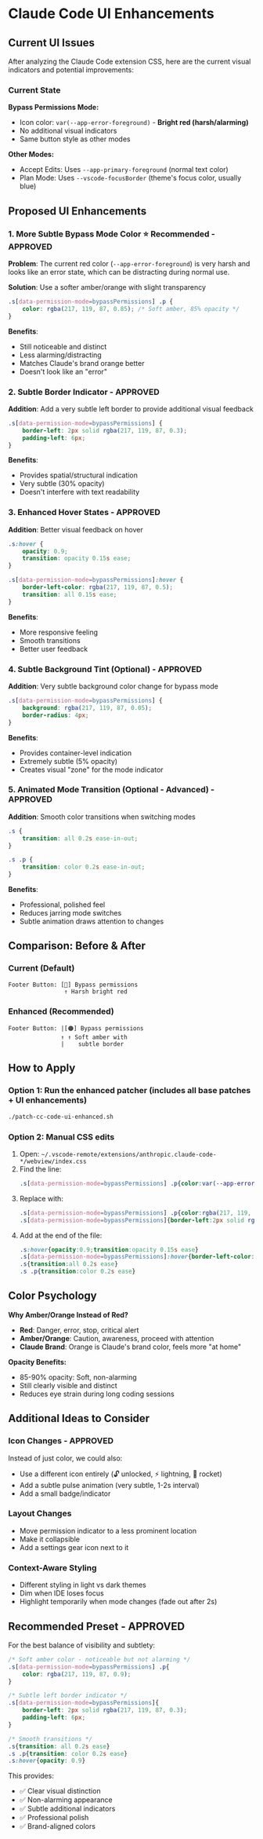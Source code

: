 # Claude Code UI Enhancements

## Current UI Issues

After analyzing the Claude Code extension CSS, here are the current visual indicators and potential improvements:

### Current State

**Bypass Permissions Mode:**
- Icon color: `var(--app-error-foreground)` - **Bright red (harsh/alarming)**
- No additional visual indicators
- Same button style as other modes

**Other Modes:**
- Accept Edits: Uses `--app-primary-foreground` (normal text color)
- Plan Mode: Uses `--vscode-focusBorder` (theme's focus color, usually blue)

## Proposed UI Enhancements

### 1. **More Subtle Bypass Mode Color** ⭐ Recommended - APPROVED

**Problem**: The current red color (`--app-error-foreground`) is very harsh and looks like an error state, which can be distracting during normal use.

**Solution**: Use a softer amber/orange with slight transparency
```css
.s[data-permission-mode=bypassPermissions] .p {
    color: rgba(217, 119, 87, 0.85); /* Soft amber, 85% opacity */
}
```

**Benefits**:
- Still noticeable and distinct
- Less alarming/distracting
- Matches Claude's brand orange better
- Doesn't look like an "error"

### 2. **Subtle Border Indicator** - APPROVED

**Addition**: Add a very subtle left border to provide additional visual feedback

```css
.s[data-permission-mode=bypassPermissions] {
    border-left: 2px solid rgba(217, 119, 87, 0.3);
    padding-left: 6px;
}
```

**Benefits**:
- Provides spatial/structural indication
- Very subtle (30% opacity)
- Doesn't interfere with text readability

### 3. **Enhanced Hover States** - APPROVED

**Addition**: Better visual feedback on hover

```css
.s:hover {
    opacity: 0.9;
    transition: opacity 0.15s ease;
}

.s[data-permission-mode=bypassPermissions]:hover {
    border-left-color: rgba(217, 119, 87, 0.5);
    transition: all 0.15s ease;
}
```

**Benefits**:
- More responsive feeling
- Smooth transitions
- Better user feedback

### 4. **Subtle Background Tint** (Optional) - APPROVED

**Addition**: Very subtle background color change for bypass mode

```css
.s[data-permission-mode=bypassPermissions] {
    background: rgba(217, 119, 87, 0.05);
    border-radius: 4px;
}
```

**Benefits**:
- Provides container-level indication
- Extremely subtle (5% opacity)
- Creates visual "zone" for the mode indicator

### 5. **Animated Mode Transition** (Optional - Advanced) - APPROVED

**Addition**: Smooth color transitions when switching modes

```css
.s {
    transition: all 0.2s ease-in-out;
}

.s .p {
    transition: color 0.2s ease-in-out;
}
```

**Benefits**:
- Professional, polished feel
- Reduces jarring mode switches
- Subtle animation draws attention to changes

## Comparison: Before & After

### Current (Default)
```
Footer Button: [🔴] Bypass permissions
                ↑ Harsh bright red
```

### Enhanced (Recommended)
```
Footer Button: |[🟠] Bypass permissions
               ↑ ↑ Soft amber with
               |    subtle border
```

## How to Apply

### Option 1: Run the enhanced patcher (includes all base patches + UI enhancements)
```bash
./patch-cc-code-ui-enhanced.sh
```

### Option 2: Manual CSS edits

1. Open: `~/.vscode-remote/extensions/anthropic.claude-code-*/webview/index.css`
2. Find the line:
   ```css
   .s[data-permission-mode=bypassPermissions] .p{color:var(--app-error-foreground)}
   ```
3. Replace with:
   ```css
   .s[data-permission-mode=bypassPermissions] .p{color:rgba(217, 119, 87, 0.85)}
   .s[data-permission-mode=bypassPermissions]{border-left:2px solid rgba(217, 119, 87, 0.3);padding-left:6px}
   ```
4. Add at the end of the file:
   ```css
   .s:hover{opacity:0.9;transition:opacity 0.15s ease}
   .s[data-permission-mode=bypassPermissions]:hover{border-left-color:rgba(217, 119, 87, 0.5)}
   .s{transition:all 0.2s ease}
   .s .p{transition:color 0.2s ease}
   ```

## Color Psychology

**Why Amber/Orange Instead of Red?**
- **Red**: Danger, error, stop, critical alert
- **Amber/Orange**: Caution, awareness, proceed with attention
- **Claude Brand**: Orange is Claude's brand color, feels more "at home"

**Opacity Benefits:**
- 85-90% opacity: Soft, non-alarming
- Still clearly visible and distinct
- Reduces eye strain during long coding sessions

## Additional Ideas to Consider

### Icon Changes - APPROVED
Instead of just color, we could also:
- Use a different icon entirely (🔓 unlocked, ⚡ lightning, 🚀 rocket)
- Add a subtle pulse animation (very subtle, 1-2s interval)
- Add a small badge/indicator

### Layout Changes
- Move permission indicator to a less prominent location
- Make it collapsible
- Add a settings gear icon next to it

### Context-Aware Styling
- Different styling in light vs dark themes
- Dim when IDE loses focus
- Highlight temporarily when mode changes (fade out after 2s)

## Recommended Preset - APPROVED

For the best balance of visibility and subtlety:

```css
/* Soft amber color - noticeable but not alarming */
.s[data-permission-mode=bypassPermissions] .p{
    color: rgba(217, 119, 87, 0.9);
}

/* Subtle left border indicator */
.s[data-permission-mode=bypassPermissions]{
    border-left: 2px solid rgba(217, 119, 87, 0.3);
    padding-left: 6px;
}

/* Smooth transitions */
.s{transition: all 0.2s ease}
.s .p{transition: color 0.2s ease}
.s:hover{opacity: 0.9}
```

This provides:
- ✅ Clear visual distinction
- ✅ Non-alarming appearance
- ✅ Subtle additional indicators
- ✅ Professional polish
- ✅ Brand-aligned colors
